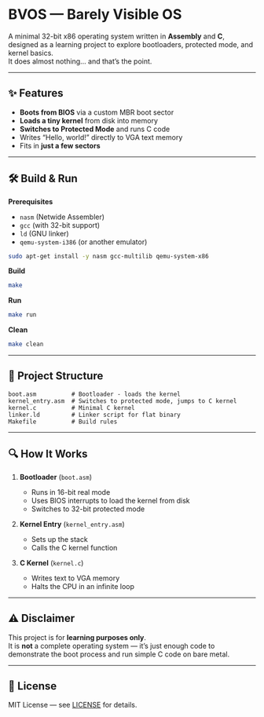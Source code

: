 # BVOS — Barely Visible OS

A minimal 32-bit x86 operating system written in **Assembly** and **C**, designed as a learning project to explore bootloaders, protected mode, and kernel basics.  
It does almost nothing… and that’s the point.

---

## ✨ Features

- **Boots from BIOS** via a custom MBR boot sector  
- **Loads a tiny kernel** from disk into memory  
- **Switches to Protected Mode** and runs C code  
- Writes “Hello, world!” directly to VGA text memory  
- Fits in **just a few sectors**

---

## 🛠 Build & Run

**Prerequisites**
- `nasm` (Netwide Assembler)
- `gcc` (with 32-bit support)
- `ld` (GNU linker)
- `qemu-system-i386` (or another emulator)

```bash
sudo apt-get install -y nasm gcc-multilib qemu-system-x86
```

**Build**
```bash
make
```

**Run**
```bash
make run
```

**Clean**
```bash
make clean
```

---

## 📂 Project Structure

```
boot.asm          # Bootloader - loads the kernel
kernel_entry.asm  # Switches to protected mode, jumps to C kernel
kernel.c          # Minimal C kernel
linker.ld         # Linker script for flat binary
Makefile          # Build rules
```

---

## 🔍 How It Works

1. **Bootloader** (`boot.asm`)
   - Runs in 16-bit real mode
   - Uses BIOS interrupts to load the kernel from disk
   - Switches to 32-bit protected mode

2. **Kernel Entry** (`kernel_entry.asm`)
   - Sets up the stack
   - Calls the C kernel function

3. **C Kernel** (`kernel.c`)
   - Writes text to VGA memory
   - Halts the CPU in an infinite loop

---

## ⚠ Disclaimer

This project is for **learning purposes only**.  
It is **not** a complete operating system — it’s just enough code to demonstrate the boot process and run simple C code on bare metal.

---

## 📜 License

MIT License — see [LICENSE](LICENSE) for details.
